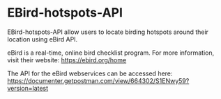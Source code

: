 # EBird-hotspots-API

EBird-hotspots-API allow users to locate birding hotspots around their location using eBird API.

eBird is a real-time, online bird checklist program. For more information, visit their website: https://ebird.org/home

The API for the eBird webservices can be accessed here: https://documenter.getpostman.com/view/664302/S1ENwy59?version=latest
